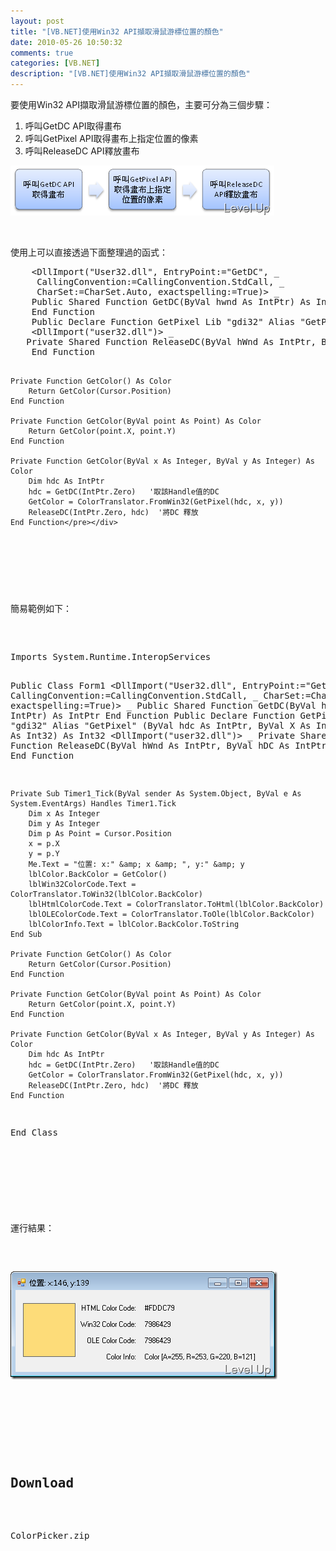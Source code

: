 ```yaml
---
layout: post
title: "[VB.NET]使用Win32 API擷取滑鼠游標位置的顏色"
date: 2010-05-26 10:50:32
comments: true
categories: [VB.NET]
description: "[VB.NET]使用Win32 API擷取滑鼠游標位置的顏色"
---
```

<p>要使用Win32 API擷取滑鼠游標位置的顏色，主要可分為三個步驟：</p>  <ol>   <li>呼叫GetDC API取得畫布</li>    <li>呼叫GetPixel API取得畫布上指定位置的像素</li>    <li>呼叫ReleaseDC API釋放畫布</li> </ol>  <p><img style="border-right-width: 0px; display: inline; border-top-width: 0px; border-bottom-width: 0px; border-left-width: 0px" title="image" border="0" alt="image" src="\images\posts\15454\image_thumb_1.png" width="422" height="80" /></p>  <p> </p>  <p>使用上可以直接透過下面整理過的函式：</p>  <div style="padding-bottom: 0px; margin: 0px; padding-left: 0px; padding-right: 0px; display: inline; float: none; padding-top: 0px" id="scid:812469c5-0cb0-4c63-8c15-c81123a09de7:9d1b17d6-90e4-4b45-9f3d-898b9c39c846" class="wlWriterSmartContent"><pre name="code" class="vb">    &lt;DllImport("User32.dll", EntryPoint:="GetDC", _
     CallingConvention:=CallingConvention.StdCall, _
     CharSet:=CharSet.Auto, exactspelling:=True)&gt; _
    Public Shared Function GetDC(ByVal hwnd As IntPtr) As IntPtr
    End Function
    Public Declare Function GetPixel Lib "gdi32" Alias "GetPixel" (ByVal hdc As IntPtr, ByVal X As Int32, ByVal Y As Int32) As Int32
    &lt;DllImport("user32.dll")&gt; _
   Private Shared Function ReleaseDC(ByVal hWnd As IntPtr, ByVal hDC As IntPtr) As Integer
    End Function

    Private Function GetColor() As Color
        Return GetColor(Cursor.Position)
    End Function

    Private Function GetColor(ByVal point As Point) As Color
        Return GetColor(point.X, point.Y)
    End Function

    Private Function GetColor(ByVal x As Integer, ByVal y As Integer) As Color
        Dim hdc As IntPtr
        hdc = GetDC(IntPtr.Zero)   '取該Handle值的DC 
        GetColor = ColorTranslator.FromWin32(GetPixel(hdc, x, y))
        ReleaseDC(IntPtr.Zero, hdc)  '將DC 釋放 
    End Function</pre></div>

<p> </p>

<p>簡易範例如下：</p>

<div style="padding-bottom: 0px; margin: 0px; padding-left: 0px; padding-right: 0px; display: inline; float: none; padding-top: 0px" id="scid:812469c5-0cb0-4c63-8c15-c81123a09de7:fc8b05a5-165a-4f43-923a-f2a9092f4357" class="wlWriterSmartContent"><pre name="code" class="vb">Imports System.Runtime.InteropServices

Public Class Form1
    &lt;DllImport("User32.dll", EntryPoint:="GetDC", _
     CallingConvention:=CallingConvention.StdCall, _
     CharSet:=CharSet.Auto, exactspelling:=True)&gt; _
    Public Shared Function GetDC(ByVal hwnd As IntPtr) As IntPtr
    End Function
    Public Declare Function GetPixel Lib "gdi32" Alias "GetPixel" (ByVal hdc As IntPtr, ByVal X As Int32, ByVal Y As Int32) As Int32
    &lt;DllImport("user32.dll")&gt; _
   Private Shared Function ReleaseDC(ByVal hWnd As IntPtr, ByVal hDC As IntPtr) As Integer
    End Function

    Private Sub Timer1_Tick(ByVal sender As System.Object, ByVal e As System.EventArgs) Handles Timer1.Tick
        Dim x As Integer
        Dim y As Integer
        Dim p As Point = Cursor.Position
        x = p.X
        y = p.Y
        Me.Text = "位置: x:" &amp; x &amp; ", y:" &amp; y
        lblColor.BackColor = GetColor()
        lblWin32ColorCode.Text = ColorTranslator.ToWin32(lblColor.BackColor)
        lblHtmlColorCode.Text = ColorTranslator.ToHtml(lblColor.BackColor)
        lblOLEColorCode.Text = ColorTranslator.ToOle(lblColor.BackColor)
        lblColorInfo.Text = lblColor.BackColor.ToString
    End Sub

    Private Function GetColor() As Color
        Return GetColor(Cursor.Position)
    End Function

    Private Function GetColor(ByVal point As Point) As Color
        Return GetColor(point.X, point.Y)
    End Function

    Private Function GetColor(ByVal x As Integer, ByVal y As Integer) As Color
        Dim hdc As IntPtr
        hdc = GetDC(IntPtr.Zero)   '取該Handle值的DC 
        GetColor = ColorTranslator.FromWin32(GetPixel(hdc, x, y))
        ReleaseDC(IntPtr.Zero, hdc)  '將DC 釋放 
    End Function

End Class</pre></div>

<p> </p>

<p>運行結果：</p>

<p><img style="border-right-width: 0px; display: inline; border-top-width: 0px; border-bottom-width: 0px; border-left-width: 0px" title="image" border="0" alt="image" src="\images\posts\15454\image_thumb.png" width="427" height="173" /></p>

<p> </p>

<h2>Download</h2>

<p>ColorPicker.zip</p>
